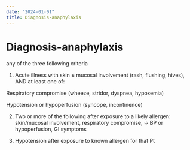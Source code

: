 ```yaml
---
date: "2024-01-01"
title: Diagnosis-anaphylaxis
---
```


# Diagnosis-anaphylaxis
any of the three following criteria

1) Acute illness with skin ± mucosal involvement (rash, flushing, hives), AND at least one of:

Respiratory compromise (wheeze, stridor, dyspnea, hypoxemia)

Hypotension or hypoperfusion (syncope, incontinence)

2) Two or more of the following after exposure to a likely allergen: skin/mucosal involvement, respiratory compromise, ↓ BP or hypoperfusion, GI symptoms

3) Hypotension after exposure to known allergen for that Pt
